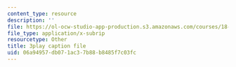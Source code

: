 ```yaml
---
content_type: resource
description: ''
file: https://ol-ocw-studio-app-production.s3.amazonaws.com/courses/18-06-linear-algebra-spring-2010/06a94957db071ac37b88b8485f7c03fc_TSdXJw83kyA.srt
file_type: application/x-subrip
resourcetype: Other
title: 3play caption file
uid: 06a94957-db07-1ac3-7b88-b8485f7c03fc
---
```

